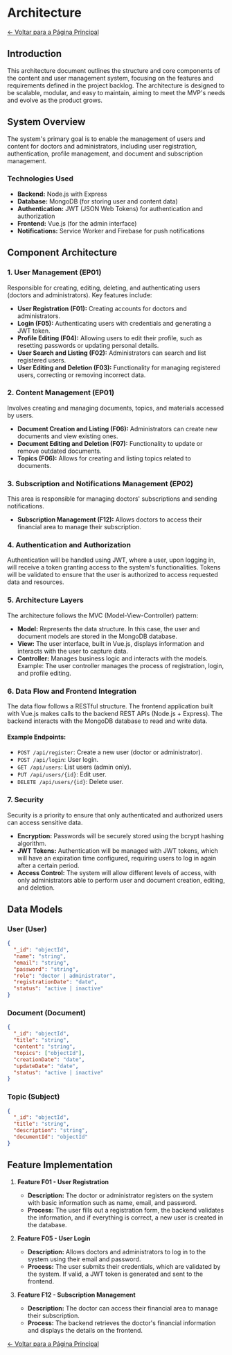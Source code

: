 # Architecture

[← Voltar para a Página Principal](../../../index.md)

## Introduction

This architecture document outlines the structure and core components of the content and user management system, focusing on the features and requirements defined in the project backlog. The architecture is designed to be scalable, modular, and easy to maintain, aiming to meet the MVP's needs and evolve as the product grows.

## System Overview

The system's primary goal is to enable the management of users and content for doctors and administrators, including user registration, authentication, profile management, and document and subscription management.

### **Technologies Used**

- **Backend:** Node.js with Express
- **Database:** MongoDB (for storing user and content data)
- **Authentication:** JWT (JSON Web Tokens) for authentication and authorization
- **Frontend:** Vue.js (for the admin interface)
- **Notifications:** Service Worker and Firebase for push notifications

## Component Architecture

### 1. **User Management (EP01)**

Responsible for creating, editing, deleting, and authenticating users (doctors and administrators). Key features include:

- **User Registration (F01):** Creating accounts for doctors and administrators.
- **Login (F05):** Authenticating users with credentials and generating a JWT token.
- **Profile Editing (F04):** Allowing users to edit their profile, such as resetting passwords or updating personal details.
- **User Search and Listing (F02):** Administrators can search and list registered users.
- **User Editing and Deletion (F03):** Functionality for managing registered users, correcting or removing incorrect data.

### 2. **Content Management (EP01)**

Involves creating and managing documents, topics, and materials accessed by users.

- **Document Creation and Listing (F06):** Administrators can create new documents and view existing ones.
- **Document Editing and Deletion (F07):** Functionality to update or remove outdated documents.
- **Topics (F06):** Allows for creating and listing topics related to documents.

### 3. **Subscription and Notifications Management (EP02)**

This area is responsible for managing doctors' subscriptions and sending notifications.

- **Subscription Management (F12):** Allows doctors to access their financial area to manage their subscription.

### 4. **Authentication and Authorization**

Authentication will be handled using JWT, where a user, upon logging in, will receive a token granting access to the system's functionalities. Tokens will be validated to ensure that the user is authorized to access requested data and resources.

### 5. **Architecture Layers**

The architecture follows the MVC (Model-View-Controller) pattern:

- **Model:** Represents the data structure. In this case, the user and document models are stored in the MongoDB database.
- **View:** The user interface, built in Vue.js, displays information and interacts with the user to capture data.
- **Controller:** Manages business logic and interacts with the models. Example: The user controller manages the process of registration, login, and profile editing.

### 6. **Data Flow and Frontend Integration**

The data flow follows a RESTful structure. The frontend application built with Vue.js makes calls to the backend REST APIs (Node.js + Express). The backend interacts with the MongoDB database to read and write data.

#### Example Endpoints:

- `POST /api/register`: Create a new user (doctor or administrator).
- `POST /api/login`: User login.
- `GET /api/users`: List users (admin only).
- `PUT /api/users/{id}`: Edit user.
- `DELETE /api/users/{id}`: Delete user.

### 7. **Security**

Security is a priority to ensure that only authenticated and authorized users can access sensitive data.

- **Encryption:** Passwords will be securely stored using the bcrypt hashing algorithm.
- **JWT Tokens:** Authentication will be managed with JWT tokens, which will have an expiration time configured, requiring users to log in again after a certain period.
- **Access Control:** The system will allow different levels of access, with only administrators able to perform user and document creation, editing, and deletion.

## Data Models

### User (User)

```json
{
  "_id": "objectId",
  "name": "string",
  "email": "string",
  "password": "string",
  "role": "doctor | administrator",
  "registrationDate": "date",
  "status": "active | inactive"
}
```

### Document (Document)

```json
{
  "_id": "objectId",
  "title": "string",
  "content": "string",
  "topics": ["objectId"],
  "creationDate": "date",
  "updateDate": "date",
  "status": "active | inactive"
}
```

### Topic (Subject)

```json
{
  "_id": "objectId",
  "title": "string",
  "description": "string",
  "documentId": "objectId"
}
```

## Feature Implementation

1. **Feature F01 - User Registration**

   - **Description:** The doctor or administrator registers on the system with basic information such as name, email, and password.
   - **Process:** The user fills out a registration form, the backend validates the information, and if everything is correct, a new user is created in the database.
2. **Feature F05 - User Login**

   - **Description:** Allows doctors and administrators to log in to the system using their email and password.
   - **Process:** The user submits their credentials, which are validated by the system. If valid, a JWT token is generated and sent to the frontend.
3. **Feature F12 - Subscription Management**

   - **Description:** The doctor can access their financial area to manage their subscription.
   - **Process:** The backend retrieves the doctor's financial information and displays the details on the frontend.

[← Voltar para a Página Principal](../../../index.md)
